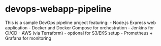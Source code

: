 # devops-webapp-pipeline
This is a sample DevOps pipeline project featuring:  - Node.js Express web application - Docker and Docker Compose for orchestration - Jenkins for CI/CD - AWS (via Terraform) - optional for S3/EKS setup - Prometheus + Grafana for monitoring
